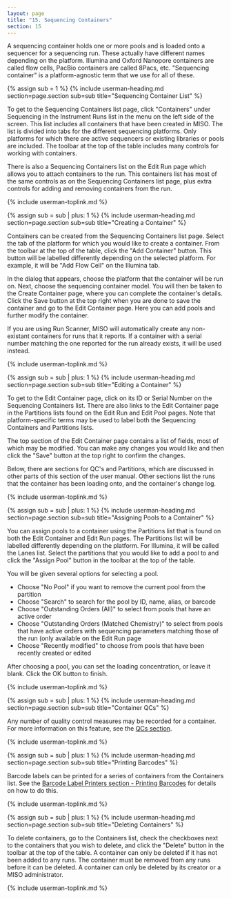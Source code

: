 ```yaml
---
layout: page
title: "15. Sequencing Containers"
section: 15
---
```


A sequencing container holds one or more pools and is loaded onto a sequencer for a sequencing run. These actually have
different names depending on the platform. Illumina and Oxford Nanopore containers are called flow cells, PacBio
containers are called 8Pacs, etc. "Sequencing container" is a platform-agnostic term that we use for all of these.

{% assign sub = 1 %}
{% include userman-heading.md section=page.section sub=sub title="Sequencing Container List" %}

To get to the Sequencing Containers list page, click "Containers" under Sequencing in the Instrument Runs list in the
menu on the left side of the screen. This list includes all containers that have been created in MISO. The list is
divided into tabs for the different sequencing platforms. Only platforms for which there are active sequencers or
existing libraries or pools are included. The toolbar at the top of the table includes many controls for working with
containers.

There is also a Sequencing Containers list on the Edit Run page which allows you to attach containers to the run. This
containers list has most of the same controls as on the Sequencing Containers list page, plus extra controls for adding
and removing containers from the run.

{% include userman-toplink.md %}



{% assign sub = sub | plus: 1 %}
{% include userman-heading.md section=page.section sub=sub title="Creating a Container" %}

Containers can be created from the Sequencing Containers list page. Select the tab of the platform for which you would
like to create a container. From the toolbar at the top of the table, click the "Add Container" button. This button
will be labelled differently depending on the selected platform. For example, it will be "Add Flow Cell" on the
Illumina tab.

In the dialog that appears, choose the platform that the container will be run on. Next, choose the sequencing
container model. You will then be taken to the Create Container page, where you can complete the container's details.
Click the Save button at the top right when you are done to save the container and go to the Edit Container page. Here
you can add pools and further modify the container.

If you are using Run Scanner, MISO will automatically create any non-existant containers for runs that it reports. If a
container with a serial number matching the one reported for the run already exists, it will be used instead.

{% include userman-toplink.md %}



{% assign sub = sub | plus: 1 %}
{% include userman-heading.md section=page.section sub=sub title="Editing a Container" %}

To get to the Edit Container page, click on its ID or Serial Number on the Sequencing Containers list. There are also
links to the Edit Container page in the Partitions lists found on the Edit Run and Edit Pool pages. Note that
platform-specific terms may be used to label both the Sequencing Containers and Partitions lists.

The top section of the Edit Container page contains a list of fields, most of which may be modified. You can make any
changes you would like and then click the "Save" button at the top right to confirm the changes.

Below, there are sections for QC's and Partitions, which are discussed in other parts of this section of the user
manual. Other sections list the runs that the container has been loading onto, and the container's change log.

{% include userman-toplink.md %}



{% assign sub = sub | plus: 1 %}
{% include userman-heading.md section=page.section sub=sub title="Assigning Pools to a Container" %}

You can assign pools to a container using the Partitions list that is found on both the Edit Container and Edit Run
pages. The Partitions list will be labelled differently depending on the platform. For Illumina, it will be called the
Lanes list. Select the partitions that you would like to add a pool to and click the "Assign Pool" button in the
toolbar at the top of the table.

You will be given several options for selecting a pool.

* Choose "No Pool" if you want to remove the current pool from the partition
* Choose "Search" to search for the pool by ID, name, alias, or barcode
* Choose "Outstanding Orders (All)" to select from pools that have an active order
* Choose "Outstanding Orders (Matched Chemistry)" to select from pools that have active orders with sequencing
  parameters matching those of the run (only available on the Edit Run page
* Choose "Recently modified" to choose from pools that have been recently created or edited

After choosing a pool, you can set the loading concentration, or leave it blank. Click the OK button to finish.

{% include userman-toplink.md %}



{% assign sub = sub | plus: 1 %}
{% include userman-heading.md section=page.section sub=sub title="Container QCs" %}

Any number of quality control measures may be recorded for a container. For more information on this feature, see the
[QCs section](qcs.html).

{% include userman-toplink.md %}



{% assign sub = sub | plus: 1 %}
{% include userman-heading.md section=page.section sub=sub title="Printing Barcodes" %}

Barcode labels can be printed for a series of containers from the Containers list. See the
[Barcode Label Printers section - Printing Barcodes](barcode_label_printers.html#printing_barcodes) for details on how
to do this.

{% include userman-toplink.md %}



{% assign sub = sub | plus: 1 %}
{% include userman-heading.md section=page.section sub=sub title="Deleting Containers" %}

To delete containers, go to the Containers list, check the checkboxes next to the containers that you wish to delete, and
click the "Delete" button in the toolbar at the top of the table. A container can only be deleted if it has not been added
to any runs. The container must be removed from any runs before it can be deleted. A container can only be deleted by its
creator or a MISO administrator.

{% include userman-toplink.md %}

